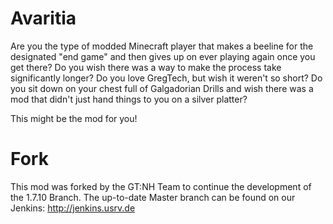 # Avaritia
Are you the type of modded Minecraft player that makes a beeline for the designated "end game" and then gives up on ever playing again once you get there? Do you wish there was a way to make the process take significantly longer? Do you love GregTech, but wish it weren't so short? Do you sit down on your chest full of Galgadorian Drills and wish there was a mod that didn't just hand things to you on a silver platter?

This might be the mod for you!

# Fork
This mod was forked by the GT:NH Team to continue the development of the 1.7.10 Branch.
The up-to-date Master branch can be found on our Jenkins:
http://jenkins.usrv.de
